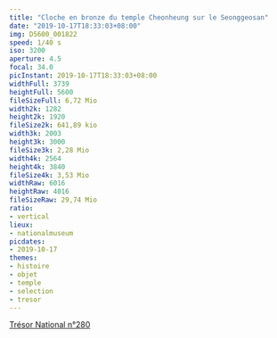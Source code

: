 ```yaml
---
title: "Cloche en bronze du temple Cheonheung sur le Seonggeosan"
date: "2019-10-17T18:33:03+08:00"
img: D5600_001822
speed: 1/40 s
iso: 3200
aperture: 4.5
focal: 34.0
picInstant: 2019-10-17T18:33:03+08:00
widthFull: 3739
heightFull: 5600
fileSizeFull: 6,72 Mio
width2k: 1282
height2k: 1920
fileSize2k: 641,89 kio
width3k: 2003
height3k: 3000
fileSize3k: 2,28 Mio
width4k: 2564
height4k: 3840
fileSize4k: 3,53 Mio
widthRaw: 6016
heightRaw: 4016
fileSizeRaw: 29,74 Mio
ratio:
- vertical
lieux:
- nationalmuseum
picdates:
- 2019-10-17
themes:
- histoire
- objet
- temple
- selection
- tresor
---
```


[Trésor National n°280](https://fr.wikipedia.org/wiki/Trésors_nationaux_de_Corée_du_Sud)